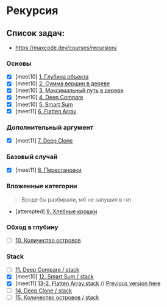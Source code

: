 # Рекурсия

## Список задач:
 - https://maxcode.dev/courses/recursion/

### Основы
- [x] [meet10] [1. Глубина объекта](1.max-depth.js)
- [x] [meet10] [2. Сумма вершин в дереве](2.tree-sum.js)
- [x] [meet10] [3. Максимальный путь в дереве](3.tree-max-path.js)
- [x] [meet10] [4. Deep Compare](4.deep-compare.js)
- [x] [meet10] [5. Smart Sum](5.smart-sum.js)
- [x] [meet11] [6. Flatten Array](6.flatten-arr.js)

### Дополнительный аргумент
- [x] [meet11] [7. Deep Clone](7.clone.js)

### Базовый случай
- [x] [meet11] [8. Перестановки](8.permutations.js)

### Вложенные категории
> Вроде бы разбирали, мб не запушил в гит
- [attempted] [9. Хлебные крошки](9.breadcrumbs.js)

### Обход в глубину
- [ ] [10. Количество островов](10.islands-count.js) 

### Stack
- [ ] [11. Deep Compare / stack](11.deep-compare.stack.js)
- [x] [meet10] [12. Smart Sum / stack](12.smart-sum.stack.js)
- [x] [meet11] [13-2. Flatten Array.stack](13-2.flatten-arr.stack.js) // [Previous version here](13.flatten-arr.stack.js)
- [ ] [14. Deep Clone / stack](14.clone.stack.js)
- [ ] [15. Количество островов / stack](15.islands-count.stack.js)